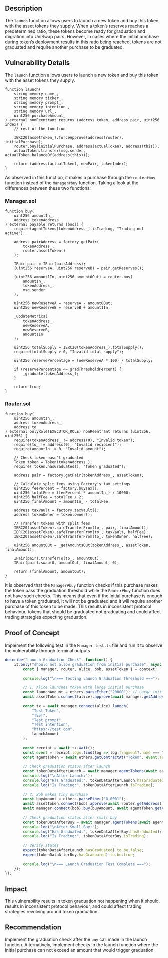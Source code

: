 ## Description
The `launch` function allows users to launch a new token and buy this token with the asset tokens they supply. When a token’s reserves reaches a predetermined ratio, these tokens become ready for graduation and migration into UniSwap pairs. However, in cases where the initial purchase during token’s deployment results in this ratio being reached, tokens are not graduated and require another purchase to be graduated.

## Vulnerability Details
The `launch` function allows users to launch a new token and buy this token with the asset tokens they supply.

```solidity
function launch(
    string memory name_,
    string memory ticker_,
    string memory prompt_,
    string memory intention_,
    string memory url_,
    uint256 purchaseAmount_
) external nonReentrant returns (address token, address pair, uint256 index) {
    // rest of the function

    IERC20(assetToken_).forceApprove(address(router), initialPurchase);
    router.buy(initialPurchase, address(actualToken), address(this));
    actualToken.transfer(msg.sender, actualToken.balanceOf(address(this)));

    return (address(actualToken), newPair, tokenIndex);
}
```

As observed in this function, it makes a purchase through the `router#buy` function instead of the `Manager#buy` function. Taking a look at the differences between these two functions:

### Manager.sol

```solidity
function buy(
    uint256 amountIn_,
    address tokenAddress_
) external payable returns (bool) {
    require(agentTokens[tokenAddress_].isTrading, "Trading not active");

    address pairAddress = factory.getPair(
        tokenAddress_,
        router.assetToken()
    );

    IPair pair = IPair(pairAddress);
    (uint256 reserveA, uint256 reserveB) = pair.getReserves();

    (uint256 amount1In, uint256 amount0Out) = router.buy(
        amountIn_,
        tokenAddress_,
        msg.sender
    );

    uint256 newReserveA = reserveA - amount0Out;
    uint256 newReserveB = reserveB + amount1In;

    _updateMetrics(
        tokenAddress_,
        newReserveA,
        newReserveB,
        amount1In
    );

    uint256 totalSupply = IERC20(tokenAddress_).totalSupply();
    require(totalSupply > 0, "Invalid total supply");

    uint256 reservePercentage = (newReserveA * 100) / totalSupply;
    
    if (reservePercentage <= gradThresholdPercent) {
        _graduate(tokenAddress_);
    }

    return true;
}
```

### Router.sol

```solidity
function buy(
    uint256 amountIn_,
    address tokenAddress_,
    address to_
) external onlyRole(EXECUTOR_ROLE) nonReentrant returns (uint256, uint256) {
    require(tokenAddress_ != address(0), "Invalid token");
    require(to_ != address(0), "Invalid recipient");
    require(amountIn_ > 0, "Invalid amount");
    
    // Check token hasn't graduated
    Token token = Token(tokenAddress_);
    require(!token.hasGraduated(), "Token graduated");

    address pair = factory.getPair(tokenAddress_, assetToken);

    // Calculate split fees using Factory's tax settings
    uint256 feePercent = factory.buyTax();
    uint256 totalFee = (feePercent * amountIn_) / 10000;
    uint256 halfFee = totalFee / 2;
    uint256 finalAmount = amountIn_ - totalFee;
    
    address taxVault = factory.taxVault();
    address tokenOwner = token.owner();

    // Transfer tokens with split fees
    IERC20(assetToken).safeTransferFrom(to_, pair, finalAmount);
    IERC20(assetToken).safeTransferFrom(to_, taxVault, halfFee);
    IERC20(assetToken).safeTransferFrom(to_, tokenOwner, halfFee);

    uint256 amountOut = _getAmountsOut(tokenAddress_, assetToken, finalAmount);

    IPair(pair).transferTo(to_, amountOut);
    IPair(pair).swap(0, amountOut, finalAmount, 0);

    return (finalAmount, amountOut);
}
```

It is observed that the `Manager#buy` function checks if this purchase makes the token pass the graduation threshold while the `Router#buy` function does not have such checks. This means that even if the initial purchase is enough to have a token graduated, it will not be graduated and it will require another purchase of this token to be made. This results in inconsistent protocol behaviour, tokens that should be graduated not graduating and could affect trading strategies expecting graduation.

## Proof of Concept
Implement the following test in the `Manager.test.ts` file and run it to observe the vulnerability through terminal outputs.

```javascript
describe("Launch Graduation Check", function() {
    it.only("should not allow graduation from initial purchase", async function() {
        const { manager, router, alice, bob, assetToken } = context;
        
        console.log("\n=== Testing Launch Graduation Threshold ===");

        // 1. Alice launches token with large initial purchase
        const launchAmount = ethers.parseEther("20000"); // Large initial purchase
        await assetToken.connect(alice).approve(await manager.getAddress(), launchAmount);
        
        const tx = await manager.connect(alice).launch(
            "Test Token",
            "TEST",
            "Test prompt",
            "Test intention",
            "https://test.com",
            launchAmount
        );
        
        const receipt = await tx.wait();
        const event = receipt.logs.find(log => log.fragment?.name === "Launched");
        const agentToken = await ethers.getContractAt("Token", event.args.token);
        
        // Check graduation status after launch
        const tokenDataAfterLaunch = await manager.agentTokens(await agentToken.getAddress());
        console.log("\nAfter Launch:");
        console.log("Has Graduated:", tokenDataAfterLaunch.hasGraduated);
        console.log("Is Trading:", tokenDataAfterLaunch.isTrading);
        
        // 2. Bob makes tiny purchase
        const buyAmount = ethers.parseEther("0.0001");
        await assetToken.connect(bob).approve(await router.getAddress(), buyAmount);
        await manager.connect(bob).buy(buyAmount, await agentToken.getAddress());
        
        // Check graduation status after small buy
        const tokenDataAfterBuy = await manager.agentTokens(await agentToken.getAddress());
        console.log("\nAfter Small Buy:");
        console.log("Has Graduated:", tokenDataAfterBuy.hasGraduated);
        console.log("Is Trading:", tokenDataAfterBuy.isTrading);
        
        // Verify states
        expect(tokenDataAfterLaunch.hasGraduated).to.be.false;
        expect(tokenDataAfterBuy.hasGraduated).to.be.true;
        
        console.log("\n=== Launch Graduation Test Complete ===");
    });
});
```

## Impact
This vulnerability results in token graduation not happening when it should, results in inconsistent protocol behaviour, and could affect trading strategies revolving around token graduation.

## Recommendation
Implement the graduation check after the `buy` call made in the launch function. Alternatively, implement checks in the launch function where the initial purchase can not exceed an amount that would trigger graduation.
